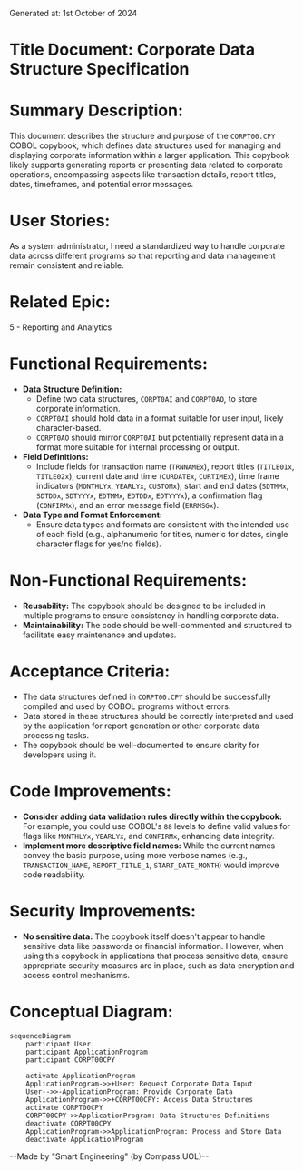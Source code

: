 Generated at: 1st October of 2024

# **Title Document:** Corporate Data Structure Specification

# **Summary Description:**
This document describes the structure and purpose of the `CORPT00.CPY` COBOL copybook, which defines data structures used for managing and displaying corporate information within a larger application. This copybook likely supports generating reports or presenting data related to corporate operations, encompassing aspects like transaction details, report titles, dates, timeframes, and potential error messages.

# **User Stories:**
As a system administrator, I need a standardized way to handle corporate data across different programs so that reporting and data management remain consistent and reliable.

# **Related Epic:**
5 - Reporting and Analytics

# **Functional Requirements:**
- **Data Structure Definition:**
    - Define two data structures, `CORPT0AI` and `CORPT0AO`, to store corporate information.
    - `CORPT0AI` should hold data in a format suitable for user input, likely character-based.
    - `CORPT0AO` should mirror `CORPT0AI` but potentially represent data in a format more suitable for internal processing or output.
- **Field Definitions:**
    - Include fields for transaction name (`TRNNAMEx`), report titles (`TITLE01x`, `TITLE02x`), current date and time (`CURDATEx`, `CURTIMEx`), time frame indicators (`MONTHLYx`, `YEARLYx`, `CUSTOMx`), start and end dates (`SDTMMx`, `SDTDDx`, `SDTYYYx`, `EDTMMx`, `EDTDDx`, `EDTYYYx`), a confirmation flag (`CONFIRMx`), and an error message field (`ERRMSGx`).
- **Data Type and Format Enforcement:**
    - Ensure data types and formats are consistent with the intended use of each field (e.g., alphanumeric for titles, numeric for dates, single character flags for yes/no fields).

# **Non-Functional Requirements:**
- **Reusability:** The copybook should be designed to be included in multiple programs to ensure consistency in handling corporate data.
- **Maintainability:** The code should be well-commented and structured to facilitate easy maintenance and updates.

# **Acceptance Criteria:**
- The data structures defined in `CORPT00.CPY` should be successfully compiled and used by COBOL programs without errors.
- Data stored in these structures should be correctly interpreted and used by the application for report generation or other corporate data processing tasks.
- The copybook should be well-documented to ensure clarity for developers using it.

# **Code Improvements:**
- **Consider adding data validation rules directly within the copybook:** For example, you could use COBOL's `88` levels to define valid values for flags like `MONTHLYx`, `YEARLYx`, and `CONFIRMx`, enhancing data integrity.
- **Implement more descriptive field names:** While the current names convey the basic purpose, using more verbose names (e.g., `TRANSACTION_NAME`, `REPORT_TITLE_1`, `START_DATE_MONTH`) would improve code readability.

# **Security Improvements:**
- **No sensitive data:** The copybook itself doesn't appear to handle sensitive data like passwords or financial information. However, when using this copybook in applications that process sensitive data, ensure appropriate security measures are in place, such as data encryption and access control mechanisms.

# **Conceptual Diagram:**

```mermaid
sequenceDiagram
    participant User
    participant ApplicationProgram
    participant CORPT00CPY

    activate ApplicationProgram
    ApplicationProgram->>+User: Request Corporate Data Input
    User-->>-ApplicationProgram: Provide Corporate Data
    ApplicationProgram->>+CORPT00CPY: Access Data Structures
    activate CORPT00CPY
    CORPT00CPY->>ApplicationProgram: Data Structures Definitions
    deactivate CORPT00CPY
    ApplicationProgram->>ApplicationProgram: Process and Store Data
    deactivate ApplicationProgram
```

--Made by "Smart Engineering" (by Compass.UOL)--